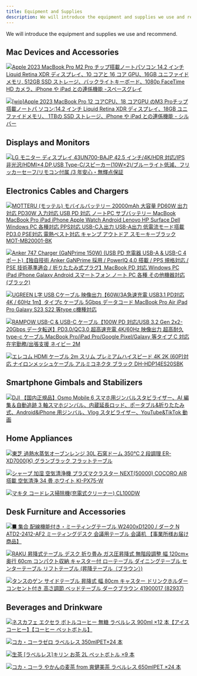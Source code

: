 ```yaml
---
title: Equipment and Supplies
description: We will introduce the equipment and supplies we use and recommend.
---
```


We will introduce the equipment and supplies we use and recommend.

## Mac Devices and Accessories

<a class="flex-equipment" href="https://www.amazon.co.jp/Apple-Pro%E3%83%81%E3%83%83%E3%83%95%E3%82%9A%E6%90%AD%E8%BC%89%E3%83%8E%E3%83%BC%E3%83%88%E3%83%8F%E3%82%9A%E3%82%BD%E3%82%B3%E3%83%B314-2-%E3%83%86%E3%82%99%E3%82%A3%E3%82%B9%E3%83%95%E3%82%9A%E3%83%AC%E3%82%A4%E3%80%8110%E3%82%B3%E3%82%A2%E3%81%A816%E3%82%B3%E3%82%A2GPU%E3%80%8116GB-SSD%E3%82%B9%E3%83%88%E3%83%AC%E3%83%BC%E3%82%B7%E3%82%99%E3%80%81%E3%83%8F%E3%82%99%E3%83%83%E3%82%AF%E3%83%A9%E3%82%A4%E3%83%88%E3%82%AD%E3%83%BC%E3%83%9B%E3%82%99%E3%83%BC%E3%83%88%E3%82%99%E3%80%811080p-%E3%82%AB%E3%83%A1%E3%83%A9%E3%80%81iPhone/dp/B0BSHVDQY8?__mk_ja_JP=%E3%82%AB%E3%82%BF%E3%82%AB%E3%83%8A&crid=TXBRSOI10ILS&keywords=macbook+pro+m1+pro&qid=1687756923&sprefix=macbook+pro+m1+pro%2Caps%2C197&sr=8-4-spons&sp_csd=d2lkZ2V0TmFtZT1zcF9hdGY&psc=1&linkCode=li2&tag=claltc-22&linkId=02fdb36ac0245e03332db1a856e868bd&language=ja_JP&ref_=as_li_ss_il" target="_blank"><img border="0" src="//ws-fe.amazon-adsystem.com/widgets/q?_encoding=UTF8&ASIN=B0BSHVDQY8&Format=_SL160_&ID=AsinImage&MarketPlace=JP&ServiceVersion=20070822&WS=1&tag=claltc-22&language=ja_JP" >Apple 2023 MacBook Pro M2 Pro チップ搭載ノートパソコン 14.2 インチ Liquid Retina XDR ディスプレイ、10 コアと 16 コア GPU、16GB ユニファイドメモリ, 512GB SSD ストレージ、バックライトキーボード、1080p FaceTime HD カメラ、iPhone や iPad との連係機能 -スペースグレイ</a><img src="https://ir-jp.amazon-adsystem.com/e/ir?t=claltc-22&language=ja_JP&l=li2&o=9&a=B0BSHVDQY8" width="1" height="1" border="0" alt="" style="border:none !important; margin:0px !important;" />

<a class="flex-equipment" href="https://www.amazon.co.jp/Apple-MacBook-%E3%82%B3%E3%82%A2CPU%E3%80%8118-%E3%82%B3%E3%82%A2GPU-Pro%E3%83%81%E3%83%83%E3%83%97%E6%90%AD%E8%BC%89%E3%83%8E%E3%83%BC%E3%83%88%E3%83%91/dp/B0CM5JB4ZW/ref=sr_1_1?__mk_ja_JP=%E3%82%AB%E3%82%BF%E3%82%AB%E3%83%8A&crid=6BOE8A3KY0F4&keywords=macpro+m3+pro&qid=1704911790&sprefix=mac+m3+pro%2Caps%2C754&sr=8-1
" target="_blank"><img border="0" src="//ws-fe.amazon-adsystem.com/widgets/q?_encoding=UTF8&ASIN=B0BSHVDQY8&Format=_SL160_&ID=AsinImage&MarketPlace=JP&ServiceVersion=20070822&WS=1&tag=claltc-22&language=ja_JP" >[wip]Apple 2023 MacBook Pro 12 コアCPU、18 コアGPU のM3 Proチップ搭載ノートパ ソコン:14.2 インチ Liquid Retina XDR ディスプレイ、18GB ユニファイドメモリ、 1TBの SSD ストレージ、iPhone や iPad との連係機能 - シルバー</a><img src="https://ir-jp.amazon-adsystem.com/e/ir?t=claltc-22&language=ja_JP&l=li2&o=9&a=B0BSHVDQY8" width="1" height="1" border="0" alt="" style="border:none !important; margin:0px !important;" />


## Displays and Monitors

<a class="flex-equipment" href="https://www.amazon.co.jp/LG-43UN700-BAJP-42-5%E3%82%A4%E3%83%B3%E3%83%81-%E3%83%96%E3%83%AB%E3%83%BC%E3%83%A9%E3%82%A4%E3%83%88%E4%BD%8E%E6%B8%9B%E3%80%81%E3%83%95%E3%83%AA%E3%83%83%E3%82%AB%E3%83%BC%E3%82%BB%E3%83%BC%E3%83%95-3%E5%B9%B4%E5%AE%89%E5%BF%83%E3%83%BB%E7%84%A1%E8%BC%9D%E7%82%B9%E4%BF%9D%E8%A8%BC/dp/B0B2QNGHSK?crid=37X782JLLBOF7&keywords=LG+42.5&qid=1687760375&s=computers&sprefix=lg+42.5%2Ccomputers%2C268&sr=1-2&linkCode=li2&tag=claltc-22&linkId=0859c832bde671f939ae9f011cf911d5&language=ja_JP&ref_=as_li_ss_il" target="_blank"><img border="0" src="//ws-fe.amazon-adsystem.com/widgets/q?_encoding=UTF8&ASIN=B0B2QNGHSK&Format=_SL160_&ID=AsinImage&MarketPlace=JP&ServiceVersion=20070822&WS=1&tag=claltc-22&language=ja_JP" >LG モニター ディスプレイ 43UN700-BAJP 42.5 インチ/4K/HDR 対応/IPS 非光沢/HDMI×4,DP,USB Type-C/スピーカー(10W×2)/ブルーライト低減、フリッカーセーフ/リモコン付属 /3 年安心・無輝点保証</a><img src="https://ir-jp.amazon-adsystem.com/e/ir?t=claltc-22&language=ja_JP&l=li2&o=9&a=B0B2QNGHSK" width="1" height="1" border="0" alt="" style="border:none !important; margin:0px !important;" />

## Electronics Cables and Chargers

<a class="flex-equipment" href="https://www.amazon.co.jp/MOTTERU-%E3%83%A2%E3%83%90%E3%82%A4%E3%83%AB%E3%83%90%E3%83%83%E3%83%86%E3%83%AA%E3%83%BC-20000mAh-USB-C%E5%85%A5%E5%87%BA%E5%8A%9B-MOT-MB20001-GY/dp/B09FDFRMMV?__mk_ja_JP=%E3%82%AB%E3%82%BF%E3%82%AB%E3%83%8A&crid=ABXEV4UL8PI&keywords=20000mah%2BMOTTERU&qid=1691012963&s=dmusic&sprefix=20000mah%2Bmotter%2Cdigital-music%2C157&sr=1-1&th=1&linkCode=li3&tag=claltc-22&linkId=f1288655cbac85f26dd395126ba2307a&language=ja_JP&ref_=as_li_ss_il" target="_blank"><img border="0" src="//ws-fe.amazon-adsystem.com/widgets/q?_encoding=UTF8&ASIN=B09FDFRMMV&Format=_SL160_&ID=AsinImage&MarketPlace=JP&ServiceVersion=20070822&WS=1&tag=claltc-22&language=ja_JP" >MOTTERU (モッテル) モバイルバッテリー 20000mAh 大容量 PD60W 出力対応 PD30W 入力対応 USB PD 対応 ノートPC サブバッテリー MacBook MacBook Pro iPad iPhone Apple Watch Android Lenovo HP Surface Dell Windows PC 各種対応 PPS対応 USB-C入出力 USB-A出力 低電流モード搭載 PD3.0 PSE対応 電熱ベスト対応 キャンプ アウトドア スモーキーブラック MOT-MB20001-BK</a><img src="https://ir-jp.amazon-adsystem.com/e/ir?t=claltc-22&language=ja_JP&l=li3&o=9&a=B09FDFRMMV" width="1" height="1" border="0" alt="" style="border:none !important; margin:0px !important;" />

<a class="flex-equipment" href="https://www.amazon.co.jp/gp/product/B09W9B6H61?ie=UTF8&psc=1&linkCode=li2&tag=claltc-22&linkId=15291a82bfeb5cf13285e83f08d6b826&language=ja_JP&ref_=as_li_ss_il" target="_blank"><img border="0" src="//ws-fe.amazon-adsystem.com/widgets/q?_encoding=UTF8&ASIN=B09W9B6H61&Format=_SL160_&ID=AsinImage&MarketPlace=JP&ServiceVersion=20070822&WS=1&tag=claltc-22&language=ja_JP" >Anker 747 Charger (GaNPrime 150W) (USB PD 充電器 USB-A & USB-C 4 ポート)【独自技術 Anker GaNPrime 採用 / PowerIQ 4.0 搭載 / PPS 規格対応 / PSE 技術基準適合 / 折りたたみ式プラグ】MacBook PD 対応 Windows PC iPad iPhone Galaxy Android スマートフォン ノート PC 各種 その他機器対応 (ブラック)</a><img src="https://ir-jp.amazon-adsystem.com/e/ir?t=claltc-22&language=ja_JP&l=li2&o=9&a=B09W9B6H61" width="1" height="1" border="0" alt="" style="border:none !important; margin:0px !important;" />

<a class="flex-equipment" href="https://www.amazon.co.jp/gp/product/B08R872PF7?ie=UTF8&psc=1&linkCode=li3&tag=claltc-22&linkId=8a30ed3698d37099b1697d4367c39f7b&language=ja_JP&ref_=as_li_ss_il" target="_blank"><img border="0" src="//ws-fe.amazon-adsystem.com/widgets/q?_encoding=UTF8&ASIN=B08R872PF7&Format=_SL160_&ID=AsinImage&MarketPlace=JP&ServiceVersion=20070822&WS=1&tag=claltc-22&language=ja_JP" >UGREEN L字 USB Cケーブル 映像出力【60W/3A急速充電 USB3.1 PD対応 4K / 60Hz 1m】タイプc ケーブル 5Gbps データコード MacBook Pro Air iPad Pro Galaxy S23 S22 等type c機種対応</a><img src="https://ir-jp.amazon-adsystem.com/e/ir?t=claltc-22&language=ja_JP&l=li3&o=9&a=B08R872PF7" width="1" height="1" border="0" alt="" style="border:none !important; margin:0px !important;" />

<a class="flex-equipment" href="https://www.amazon.co.jp/gp/product/B0827NDHBQ?ie=UTF8&psc=1&linkCode=li2&tag=claltc-22&linkId=48a07f97c13836ea73dc8d0a16dd05bb&language=ja_JP&ref_=as_li_ss_il" target="_blank"><img border="0" src="//ws-fe.amazon-adsystem.com/widgets/q?_encoding=UTF8&ASIN=B0827NDHBQ&Format=_SL160_&ID=AsinImage&MarketPlace=JP&ServiceVersion=20070822&WS=1&tag=claltc-22&language=ja_JP" >RAMPOW USB-C & USB-C ケーブル【100W PD 対応/USB 3.2 Gen 2x2-20Gbps データ転送】PD3.0/QC3.0 超高速充電 4K/60Hz 映像出力 超高耐久 type-c ケーブル MacBook Pro/iPad Pro/Google Pixel/Galaxy 等タイプ C 対応 在宅勤務/出張支援 ネイビー 2M</a><img src="https://ir-jp.amazon-adsystem.com/e/ir?t=claltc-22&language=ja_JP&l=li2&o=9&a=B0827NDHBQ" width="1" height="1" border="0" alt="" style="border:none !important; margin:0px !important;" />

<a class="flex-equipment" href="https://www.amazon.co.jp/gp/product/B0B5TF2VT6?ie=UTF8&psc=1&linkCode=li2&tag=claltc-22&linkId=de0857248b14bd57775d59bb3e2e7010&language=ja_JP&ref_=as_li_ss_il" target="_blank"><img border="0" src="//ws-fe.amazon-adsystem.com/widgets/q?_encoding=UTF8&ASIN=B0B5TF2VT6&Format=_SL160_&ID=AsinImage&MarketPlace=JP&ServiceVersion=20070822&WS=1&tag=claltc-22&language=ja_JP" >エレコム HDMI ケーブル 2m スリム プレミアムハイスピード 4K 2K (60P)対応 ナイロンメッシュケーブル アルミコネクタ ブラック DH-HDP14ES20SBK</a><img src="https://ir-jp.amazon-adsystem.com/e/ir?t=claltc-22&language=ja_JP&l=li2&o=9&a=B0B5TF2VT6" width="1" height="1" border="0" alt="" style="border:none !important; margin:0px !important;" />

## Smartphone Gimbals and Stabilizers

<a class="flex-equipment" href="https://www.amazon.co.jp/DJI-%E3%80%90%E5%9B%BD%E5%86%85%E6%AD%A3%E8%A6%8F%E5%93%81%E3%80%91Osmo-%E3%82%B9%E3%83%9E%E3%83%9B%E7%94%A8%E3%82%B8%E3%83%B3%E3%83%90%E3%83%AB%E3%82%B9%E3%82%BF%E3%83%93%E3%83%A9%E3%82%A4%E3%82%B6%E3%83%BC%E3%80%813%E8%BB%B8%E3%82%B9%E3%83%9E%E3%83%9B%E3%82%B8%E3%83%B3%E3%83%90%E3%83%AB%E3%80%81%E5%86%85%E8%94%B5%E5%BB%B6%E9%95%B7%E3%83%AD%E3%83%83%E3%83%89%E3%80%81%E3%83%9D%E3%83%BC%E3%82%BF%E3%83%96%E3%83%AB-%E6%8A%98%E3%82%8A%E3%81%9F%E3%81%9F%E3%81%BF%E5%BC%8F%E3%80%81ShotGuides%E6%A9%9F%E8%83%BD%E6%90%AD%E8%BC%89%E3%81%AEAndroid-iPhone%E7%94%A8%E3%82%B8%E3%83%B3%E3%83%90%E3%83%AB%E3%80%81Vlog%E3%82%B9%E3%82%BF%E3%83%93%E3%83%A9%E3%82%A4%E3%82%B6%E3%83%BC%E3%80%81YouTube/dp/B0B7XD7R43?crid=1LTAU8ZQBYBLQ&keywords=%E3%82%B8%E3%83%B3%E3%83%90%E3%83%AB%2B%E3%82%B9%E3%83%9E%E3%83%9B&qid=1687760681&sprefix=%E3%82%B8%E3%83%B3%E3%83%90%E3%83%AB%2B%E3%82%B9%E3%83%9E%E3%83%9B%2Caps%2C242&sr=8-1-spons&sp_csd=d2lkZ2V0TmFtZT1zcF9hdGY&th=1&linkCode=li2&tag=claltc-22&linkId=736eae612513a38666734e07a4e7d6e3&language=ja_JP&ref_=as_li_ss_il" target="_blank"><img border="0" src="//ws-fe.amazon-adsystem.com/widgets/q?_encoding=UTF8&ASIN=B0B7XD7R43&Format=_SL160_&ID=AsinImage&MarketPlace=JP&ServiceVersion=20070822&WS=1&tag=claltc-22&language=ja_JP" >DJI 【国内正規品】Osmo Mobile 6 スマホ用ジンバルスタビライザー、AI 編集＆自動追跡 3 軸スマホジンバル、内蔵延長ロッド、ポータブル&折りたたみ式、Android&iPhone 用ジンバル、Vlog スタビライザー、YouTube&TikTok 動画</a><img src="https://ir-jp.amazon-adsystem.com/e/ir?t=claltc-22&language=ja_JP&l=li2&o=9&a=B0B7XD7R43" width="1" height="1" border="0" alt="" style="border:none !important; margin:0px !important;" />

## Home Appliances

<a class="flex-equipment" href="https://www.amazon.co.jp/%E6%9D%B1%E8%8A%9D-%E3%82%B9%E3%83%81%E3%83%BC%E3%83%A0%E3%82%AA%E3%83%BC%E3%83%96%E3%83%B3%E3%83%AC%E3%83%B3%E3%82%B8-%E3%82%B0%E3%83%A9%E3%83%B3%E3%83%96%E3%83%A9%E3%83%83%E3%82%AFTOSHIBA-%E9%81%8E%E7%86%B1%E6%B0%B4%E8%92%B8%E6%B0%97%E3%82%AA%E3%83%BC%E3%83%96%E3%83%B3%E3%83%AC%E3%83%B3%E3%82%B8-ER-TD5000-K/dp/B0B6H7Y632?__mk_ja_JP=%E3%82%AB%E3%82%BF%E3%82%AB%E3%83%8A&crid=2I04MIRPSPTYW&keywords=ER-XD5000&qid=1687768111&sprefix=er-xd5000%2Caps%2C163&sr=8-1&th=1&linkCode=li2&tag=claltc-22&linkId=56fc629d21ccd5c9e6afd9d862250df9&language=ja_JP&ref_=as_li_ss_il" target="_blank"><img border="0" src="//ws-fe.amazon-adsystem.com/widgets/q?_encoding=UTF8&ASIN=B0B6H7Y632&Format=_SL160_&ID=AsinImage&MarketPlace=JP&ServiceVersion=20070822&WS=1&tag=claltc-22&language=ja_JP" >東芝 過熱水蒸気オーブンレンジ 30L 石窯ドーム 350℃ 2 段調理 ER-XD7000(K) グランブラック フラットテーブル</a><img src="https://ir-jp.amazon-adsystem.com/e/ir?t=claltc-22&language=ja_JP&l=li2&o=9&a=B0B6H7Y632" width="1" height="1" border="0" alt="" style="border:none !important; margin:0px !important;" />

<a class="flex-equipment" href="https://www.amazon.co.jp/%E3%82%B7%E3%83%A3%E3%83%BC%E3%83%97-%E7%A9%BA%E6%B0%97%E6%B8%85%E6%B5%84%E6%A9%9F-%E3%83%97%E3%83%A9%E3%82%BA%E3%83%9E%E3%82%AF%E3%83%A9%E3%82%B9%E3%82%BF%E3%83%BC-COCORO-KI-PX75-W/dp/B09X2Z1M45?__mk_ja_JP=%E3%82%AB%E3%82%BF%E3%82%AB%E3%83%8A&crid=3VZVA4GO1FDXL&keywords=KI-RX75&qid=1687767926&sprefix=ki-rx75%2Caps%2C159&sr=8-1&linkCode=li2&tag=claltc-22&linkId=0c37d795ade09705d0199e7770e5e4d0&language=ja_JP&ref_=as_li_ss_il" target="_blank"><img border="0" src="//ws-fe.amazon-adsystem.com/widgets/q?_encoding=UTF8&ASIN=B09X2Z1M45&Format=_SL160_&ID=AsinImage&MarketPlace=JP&ServiceVersion=20070822&WS=1&tag=claltc-22&language=ja_JP" >シャープ 加湿 空気清浄機 プラズマクラスター NEXT(50000) COCORO AIR 搭載 空気清浄 34 畳 ホワイト KI-PX75-W</a><img src="https://ir-jp.amazon-adsystem.com/e/ir?t=claltc-22&language=ja_JP&l=li2&o=9&a=B09X2Z1M45" width="1" height="1" border="0" alt="" style="border:none !important; margin:0px !important;" />

<a class="flex-equipment" href="https://www.amazon.co.jp/gp/product/B002DCHPYM?ie=UTF8&psc=1&linkCode=li2&tag=claltc-22&linkId=f9e055f8c57b6e7e7bd48b6eba6840a7&language=ja_JP&ref_=as_li_ss_il" target="_blank"><img border="0" src="//ws-fe.amazon-adsystem.com/widgets/q?_encoding=UTF8&ASIN=B002DCHPYM&Format=_SL160_&ID=AsinImage&MarketPlace=JP&ServiceVersion=20070822&WS=1&tag=claltc-22&language=ja_JP" >マキタ コードレス掃除機(充電式クリーナー) CL100DW</a><img src="https://ir-jp.amazon-adsystem.com/e/ir?t=claltc-22&language=ja_JP&l=li2&o=9&a=B002DCHPYM" width="1" height="1" border="0" alt="" style="border:none !important; margin:0px !important;" />

## Desk Furniture and Accessories

<a class="flex-equipment" href="https://www.amazon.co.jp/%E9%85%8D%E7%B7%9A%E6%A9%9F%E8%83%BD%E4%BB%98%E3%81%8D%E3%83%BB%E3%83%9F%E3%83%BC%E3%83%86%E3%82%A3%E3%83%B3%E3%82%B0%E3%83%86%E3%83%BC%E3%83%96%E3%83%AB-W2400xD1200-ATD2-2412-AF2-%E3%83%9F%E3%83%BC%E3%83%86%E3%82%A3%E3%83%B3%E3%82%B0%E3%83%87%E3%82%B9%E3%82%AF-%E3%80%90%E4%BA%8B%E6%A5%AD%E6%89%80%E6%A7%98%E3%81%8A%E5%B1%8A%E3%81%91%E5%95%86%E5%93%81%E3%80%91/dp/B0BPLFPDSG?__mk_ja_JP=%E3%82%AB%E3%82%BF%E3%82%AB%E3%83%8A&crid=21WOI003DF766&keywords=2400+1200+%E3%83%86%E3%83%BC%E3%83%96%E3%83%AB&qid=1687758115&sprefix=2400+1200+%E3%83%86%E3%83%BC%E3%83%96%E3%83%AB%2Caps%2C192&sr=8-25&linkCode=li2&tag=claltc-22&linkId=df9bbb73f1199f0f17183a4f7393604e&language=ja_JP&ref_=as_li_ss_il" target="_blank"><img border="0" src="//ws-fe.amazon-adsystem.com/widgets/q?_encoding=UTF8&ASIN=B0BPLFPDSG&Format=_SL160_&ID=AsinImage&MarketPlace=JP&ServiceVersion=20070822&WS=1&tag=claltc-22&language=ja_JP" >■ 集合 配線機能付き・ミーティングテーブル W2400xD1200 / ダーク N ATD2-2412-AF2 ミーティングデスク 会議用テーブル 会議机 【事業所様お届け商品】</a><img src="https://ir-jp.amazon-adsystem.com/e/ir?t=claltc-22&language=ja_JP&l=li2&o=9&a=B0BPLFPDSG" width="1" height="1" border="0" alt="" style="border:none !important; margin:0px !important;" />

<a class="flex-equipment" href="https://www.amazon.co.jp/RAKU-%E5%B9%85120cm%C3%97%E5%A5%A5%E8%A1%8C60cm-%E3%83%80%E3%82%A4%E3%83%8B%E3%83%B3%E3%82%B0%E3%83%86%E3%83%BC%E3%83%96%E3%83%AB-%E3%82%BB%E3%83%B3%E3%82%BF%E3%83%BC%E3%83%86%E3%83%BC%E3%83%96%E3%83%AB-%E6%98%87%E9%99%8D%E3%83%86%E3%83%BC%E3%83%96%E3%83%AB%EF%BC%88%E3%83%96%E3%83%A9%E3%82%A6%E3%83%B3%EF%BC%89/dp/B09GB5CTB2?__mk_ja_JP=%E3%82%AB%E3%82%BF%E3%82%AB%E3%83%8A&crid=1Z2DTIXUPA3IY&keywords=%E6%98%87%E9%99%8D%E3%83%86%E3%83%BC%E3%83%96%E3%83%AB&qid=1687758052&sprefix=%E6%98%87%E9%99%8D%E3%83%86%E3%83%BC%E3%83%96%E3%83%AB%2Caps%2C268&sr=8-7&linkCode=li2&tag=claltc-22&linkId=f8e42d8ca1addbe8b9672d3a48735dd8&language=ja_JP&ref_=as_li_ss_il" target="_blank"><img border="0" src="//ws-fe.amazon-adsystem.com/widgets/q?_encoding=UTF8&ASIN=B09GB5CTB2&Format=_SL160_&ID=AsinImage&MarketPlace=JP&ServiceVersion=20070822&WS=1&tag=claltc-22&language=ja_JP" >RAKU 昇降式テーブル デスク 折り畳み ガス圧昇降式 無階段調整 幅 120cm× 奥行 60cm コンパクト収納 キャスター付 ローテーブル ダイニングテーブル センターテーブル リフトテーブル (昇降テーブル（ブラウン）)</a><img src="https://ir-jp.amazon-adsystem.com/e/ir?t=claltc-22&language=ja_JP&l=li2&o=9&a=B09GB5CTB2" width="1" height="1" border="0" alt="" style="border:none !important; margin:0px !important;" />

<a class="flex-equipment" href="https://www.amazon.co.jp/gp/product/B086YPSQQR?ie=UTF8&psc=1&linkCode=li2&tag=claltc-22&linkId=bf7f477fbd9285f004464ace129ad3de&language=ja_JP&ref_=as_li_ss_il" target="_blank"><img border="0" src="//ws-fe.amazon-adsystem.com/widgets/q?_encoding=UTF8&ASIN=B086YPSQQR&Format=_SL160_&ID=AsinImage&MarketPlace=JP&ServiceVersion=20070822&WS=1&tag=claltc-22&language=ja_JP" >タンスのゲン サイドテーブル 昇降式 幅 80cm キャスター ドリンクホルダー コンセント付き 高さ調節 ベッドテーブル ダークブラウン 41900017 (82937)</a><img src="https://ir-jp.amazon-adsystem.com/e/ir?t=claltc-22&language=ja_JP&l=li2&o=9&a=B086YPSQQR" width="1" height="1" border="0" alt="" style="border:none !important; margin:0px !important;" />

## Beverages and Drinkware

<a class="flex-equipment" href="https://www.amazon.co.jp/%E3%83%8D%E3%82%B9%E3%82%AB%E3%83%95%E3%82%A7-%E3%83%9C%E3%83%88%E3%83%AB%E3%82%B3%E3%83%BC%E3%83%92%E3%83%BC-%E3%83%A9%E3%83%99%E3%83%AB%E3%83%AC%E3%82%B9-%C3%9712%E6%9C%AC%E3%80%90%E3%82%A2%E3%82%A4%E3%82%B9%E3%82%B3%E3%83%BC%E3%83%92%E3%83%BC%E3%80%91%E3%80%90%E3%82%B3%E3%83%BC%E3%83%92%E3%83%BC-%E3%83%9A%E3%83%83%E3%83%88%E3%83%9C%E3%83%88%E3%83%AB%E3%80%91/dp/B09YCWG51F?__mk_ja_JP=%E3%82%AB%E3%82%BF%E3%82%AB%E3%83%8A&crid=16G031K3522Q1&keywords=%E3%82%B3%E3%83%BC%E3%83%92%E3%83%BC+%E7%84%A1%E7%B3%96+%E3%83%A9%E3%83%99%E3%83%AB%E3%83%AC%E3%82%B9&qid=1687759293&sprefix=%E3%82%B3%E3%83%BC%E3%83%92%E3%83%BC+%E7%84%A1%E7%B3%96+%E3%83%A9%E3%83%99%E3%83%AB%E3%83%AC%E3%82%B9%2Caps%2C252&sr=8-6&linkCode=li2&tag=claltc-22&linkId=31bb9299f556b185c2b708fe02de86dc&language=ja_JP&ref_=as_li_ss_il" target="_blank"><img border="0" src="//ws-fe.amazon-adsystem.com/widgets/q?_encoding=UTF8&ASIN=B09YCWG51F&Format=_SL160_&ID=AsinImage&MarketPlace=JP&ServiceVersion=20070822&WS=1&tag=claltc-22&language=ja_JP" >ネスカフェ エクセラ ボトルコーヒー 無糖 ラベルレス 900ml ×12 本【アイスコーヒー】【コーヒー ペットボトル】</a><img src="https://ir-jp.amazon-adsystem.com/e/ir?t=claltc-22&language=ja_JP&l=li2&o=9&a=B09YCWG51F" width="1" height="1" border="0" alt="" style="border:none !important; margin:0px !important;" />

<a class="flex-equipment" href="https://www.amazon.co.jp/gp/product/B095PBCH4P?ie=UTF8&psc=1&linkCode=li2&tag=claltc-22&linkId=d79d996b2473c19f9e0e80f8dd7ebd3a&language=ja_JP&ref_=as_li_ss_il" target="_blank"><img border="0" src="//ws-fe.amazon-adsystem.com/widgets/q?_encoding=UTF8&ASIN=B095PBCH4P&Format=_SL160_&ID=AsinImage&MarketPlace=JP&ServiceVersion=20070822&WS=1&tag=claltc-22&language=ja_JP" >コカ・コーラゼロ ラベルレス 350mlPET×24 本</a><img src="https://ir-jp.amazon-adsystem.com/e/ir?t=claltc-22&language=ja_JP&l=li2&o=9&a=B095PBCH4P" width="1" height="1" border="0" alt="" style="border:none !important; margin:0px !important;" />

<a class="flex-equipment" href="https://www.amazon.co.jp/gp/product/B093GK6283?ie=UTF8&psc=1&linkCode=li2&tag=claltc-22&linkId=670596dbe27d5413b3539b9d32a65d80&language=ja_JP&ref_=as_li_ss_il" target="_blank"><img border="0" src="//ws-fe.amazon-adsystem.com/widgets/q?_encoding=UTF8&ASIN=B093GK6283&Format=_SL160_&ID=AsinImage&MarketPlace=JP&ServiceVersion=20070822&WS=1&tag=claltc-22&language=ja_JP" >生茶 [ラベルレス]キリン お茶 2L ペットボトル ×9 本</a><img src="https://ir-jp.amazon-adsystem.com/e/ir?t=claltc-22&language=ja_JP&l=li2&o=9&a=B093GK6283" width="1" height="1" border="0" alt="" style="border:none !important; margin:0px !important;" />

<a class="flex-equipment" href="https://www.amazon.co.jp/gp/product/B09TVVN5VN?ie=UTF8&psc=1&linkCode=li2&tag=claltc-22&linkId=c1ecb27c1e40f44fd8555b2692f846d0&language=ja_JP&ref_=as_li_ss_il" target="_blank"><img border="0" src="//ws-fe.amazon-adsystem.com/widgets/q?_encoding=UTF8&ASIN=B09TVVN5VN&Format=_SL160_&ID=AsinImage&MarketPlace=JP&ServiceVersion=20070822&WS=1&tag=claltc-22&language=ja_JP" >コカ・コーラ やかんの麦茶 from 爽健美茶 ラベルレス 650mlPET ×24 本</a><img src="https://ir-jp.amazon-adsystem.com/e/ir?t=claltc-22&language=ja_JP&l=li2&o=9&a=B09TVVN5VN" width="1" height="1" border="0" alt="" style="border:none !important; margin:0px !important;" />
